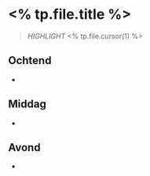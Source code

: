 # <% tp.file.title %>
>*HIGHLIGHT*
> <% tp.file.cursor(1) %>


## Ochtend

-

## Middag 

-


## Avond

-

